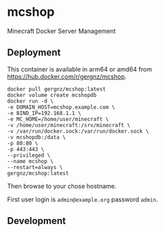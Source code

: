 # mcshop
Minecraft Docker Server Management

## Deployment
This container is available in arm64 or amd64 from https://hub.docker.com/r/gergnz/mcshop.

```
docker pull gergnz/mcshop:latest
docker volume create mcshopdb
docker run -d \
-e DOMAIN_HOST=mcshop.example.com \
-e BIND_IP=192.168.1.1 \
-e MC_HOME=/home/user/minecraft \
-v /home/user/minecraft:/srv/minecraft \
-v /var/run/docker.sock:/var/run/docker.sock \
-v mcshopdb:/data \
-p 80:80 \
-p 443:443 \
--privileged \
--name mcshop \
--restart=always \
gergnz/mcshop:latest
```

Then browse to your chose hostname.

First user login is `admin@example.org` password `admin`.

## Development
